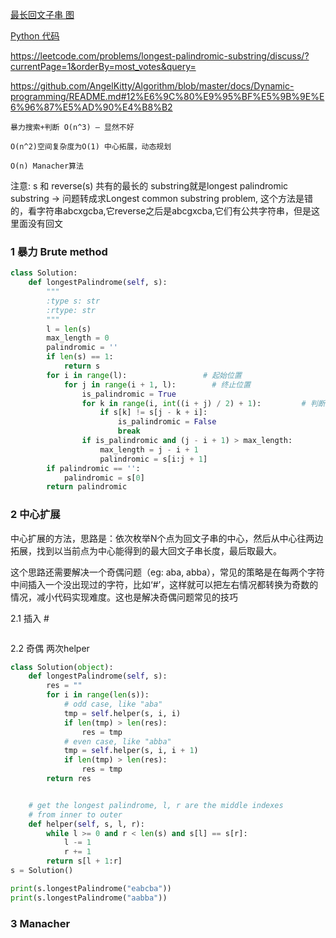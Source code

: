 [最长回文子串 图](https://blog.csdn.net/u013309870/article/details/70742315)

[Python 代码](https://blog.csdn.net/asd136912/article/details/78987624)

https://leetcode.com/problems/longest-palindromic-substring/discuss/?currentPage=1&orderBy=most_votes&query=

https://github.com/AngelKitty/Algorithm/blob/master/docs/Dynamic-programming/README.md#12%E6%9C%80%E9%95%BF%E5%9B%9E%E6%96%87%E5%AD%90%E4%B8%B2

```
暴力搜索+判断 O(n^3) — 显然不好

O(n^2)空间复杂度为O(1) 中心拓展，动态规划

O(n) Manacher算法
```
注意: s 和 reverse(s) 共有的最长的 substring就是longest palindromic substring -> 问题转成求Longest common substring problem, 这个方法是错的，看字符串abcxgcba,它reverse之后是abcgxcba,它们有公共字符串，但是这里面没有回文

### 1 暴力 Brute method

```py
class Solution:
    def longestPalindrome(self, s):
        """
        :type s: str
        :rtype: str
        """
        l = len(s)
        max_length = 0
        palindromic = ''
        if len(s) == 1:
            return s
        for i in range(l):                 # 起始位置
            for j in range(i + 1, l):        # 终止位置
                is_palindromic = True
                for k in range(i, int((i + j) / 2) + 1):         # 判断从i到j 是不是回文
                    if s[k] != s[j - k + i]:
                        is_palindromic = False
                        break
                if is_palindromic and (j - i + 1) > max_length:
                    max_length = j - i + 1
                    palindromic = s[i:j + 1]
        if palindromic == '':
            palindromic = s[0]
        return palindromic
```

### 2 中心扩展

中心扩展的方法，思路是：依次枚举N个点为回文子串的中心，然后从中心往两边拓展，找到以当前点为中心能得到的最大回文子串长度，最后取最大。

这个思路还需要解决一个奇偶问题（eg: aba, abba），常见的策略是在每两个字符中间插入一个没出现过的字符，比如‘#’，这样就可以把左右情况都转换为奇数的情况，减小代码实现难度。这也是解决奇偶问题常见的技巧

2.1 插入 #
```py

```

2.2 奇偶 两次helper
```py
class Solution(object):
    def longestPalindrome(self, s):
        res = ""
        for i in range(len(s)):
            # odd case, like "aba"
            tmp = self.helper(s, i, i)
            if len(tmp) > len(res):
                res = tmp
            # even case, like "abba"
            tmp = self.helper(s, i, i + 1)
            if len(tmp) > len(res):
                res = tmp
        return res


    # get the longest palindrome, l, r are the middle indexes
    # from inner to outer
    def helper(self, s, l, r):
        while l >= 0 and r < len(s) and s[l] == s[r]:
            l -= 1
            r += 1
        return s[l + 1:r]
s = Solution()

print(s.longestPalindrome("eabcba"))
print(s.longestPalindrome("aabba"))
```
### 3 Manacher


